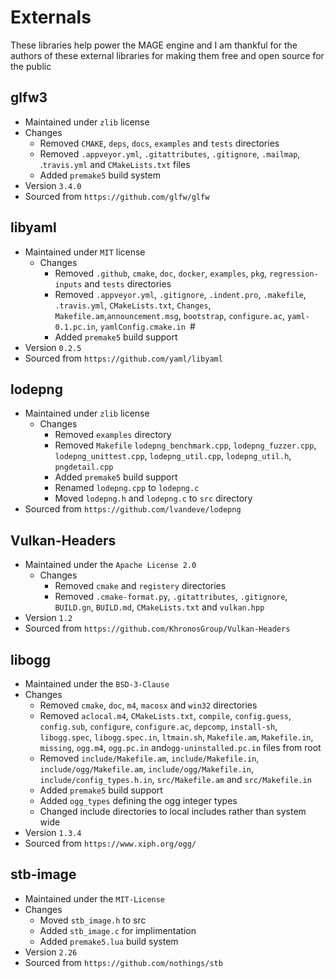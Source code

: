 # Externals

These libraries help power the MAGE engine and I am thankful for the authors of these external libraries for making them free and open source for the public

## glfw3
- Maintained under `zlib` license
- Changes 
    - Removed `CMAKE`, `deps`, `docs`, `examples` and `tests` directories
    - Removed `.appveyor.yml`,  `.gitattributes`, `.gitignore`, `.mailmap`, .`travis.yml` and `CMakeLists.txt` files
    - Added `premake5` build system
- Version `3.4.0`
- Sourced from `https://github.com/glfw/glfw`

## libyaml
- Maintained under `MIT` license
  - Changes
    - Removed `.github`, `cmake`, `doc`, `docker`, `examples`, `pkg`, `regression-inputs` and `tests` directories
    - Removed `.appveyor.yml`, `.gitignore`, `.indent.pro`, `.makefile`, `.travis.yml`, `CMakeLists.txt`, `Changes`, `Makefile.am`,`announcement.msg`, `bootstrap`, `configure.ac`, `yaml-0.1.pc.in`, `yamlConfig.cmake.in `#
    - Added `premake5` build support 
- Version `0.2.5`
- Sourced from `https://github.com/yaml/libyaml`

## lodepng
- Maintained under `zlib` license
  - Changes
    - Removed `examples` directory
    - Removed `Makefile` `lodepng_benchmark.cpp`, `lodepng_fuzzer.cpp`, `lodepng_unittest.cpp`, `lodepng_util.cpp`, `lodepng_util.h`, `pngdetail.cpp`
    - Added `premake5` build support
    - Renamed `lodepng.cpp` to `lodepng.c`
    - Moved `lodepng.h` and `lodepng.c` to `src` directory
- Sourced from `https://github.com/lvandeve/lodepng`

## Vulkan-Headers
- Maintained under the `Apache License 2.0`
  - Changes
    - Removed `cmake` and `registery` directories
    - Removed `.cmake-format.py`, `.gitattributes`, `.gitignore`, `BUILD.gn`, `BUILD.md`, `CMakeLists.txt` and `vulkan.hpp`
- Version `1.2`
- Sourced from `https://github.com/KhronosGroup/Vulkan-Headers`

## libogg
- Maintained under the `BSD-3-Clause`
- Changes
  - Removed `cmake`, `doc`, `m4`, `macosx` and `win32` directories
  - Removed `aclocal.m4`, `CMakeLists.txt`, `compile`, `config.guess`, `config.sub`, `configure`, `configure.ac`, `depcomp`, `install-sh`, `libogg.spec`, `libogg.spec.in`, `ltmain.sh`, `Makefile.am`, `Makefile.in`, `missing`, `ogg.m4`, `ogg.pc.in` and`ogg-uninstalled.pc.in` files from root
  - Removed `include/Makefile.am`, `include/Makefile.in`, `include/ogg/Makefile.am`, `include/ogg/Makefile.in`, `include/config_types.h.in`, `src/Makefile.am` and `src/Makefile.in`
  - Added `premake5` build support
  - Added `ogg_types` defining the ogg integer types
  - Changed include directories to local includes rather than system wide
- Version `1.3.4`
- Sourced from `https://www.xiph.org/ogg/`

## stb-image
- Maintained under the `MIT-License`
- Changes
  - Moved `stb_image.h` to src
  - Added `stb_image.c` for implimentation
  - Added `premake5.lua` build system
- Version `2.26`
- Sourced from `https://github.com/nothings/stb`